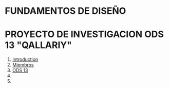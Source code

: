 # FUNDAMENTOS DE DISEÑO
# PROYECTO DE INVESTIGACION ODS 13  "QALLARIY"
1. [Introduction](#INTRODUCCIÓN)
3. [Miembros](#MIEMBROS)
4. [ODS 13](#ods-13-accion-por-el-clima)
5. 
6. 

